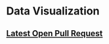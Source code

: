 # Data Visualization

## [Latest Open Pull Request](https://github.com/HamzaAhmad97/data-visualization/pull/1)
